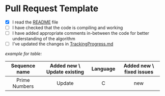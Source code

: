 # Pull Request Template

<!-- To check the box, put 'x' inside the brackets, as in the row below-->

- [x] I read the [README](https://github.com/Twiggecode/Integer-Sequences/blob/main/README.md) file 
- [ ]  I have checked that the code is compiling and working
- [ ]  I have added appropriate comments in-between the code for better understanding of the algorithm
- [ ]  I've updated the changes in [TrackingProgress.md](https://github.com/Twiggecode/Integer-Sequences/blob/main/TrackingProgress.md)

*example for table:*
<!-- 
This is an example of sequence submission.
Replace the current details with the details of your submission, or delete the table if it is not necessary
-->

| Sequence name | Added new \ Update existing | Language | Added new \ fixed issues |
| :---: | :---: | :---: | :---: |
| Prime Numbers | Update | C | new |
